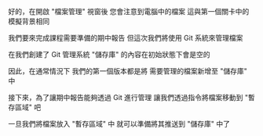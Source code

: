 好的，在開啟 "檔案管理" 視窗後
您會注意到電腦中的檔案
這與第一個關卡中的模擬背景相同

我們要來完成課程需要準備的期中報告
但這次我們將使用 Git 系統來管理檔案

在我們創建了 Git 管理系統
"儲存庫" 的內容在初始狀態下會是空的

因此，在通常情況下
我們的第一個版本都是將
需要管理的檔案新增至 "儲存庫" 中

接下來，為了讓期中報告能夠透過 Git 進行管理
讓我們透過指令將檔案移動到 "暫存區域" 吧

一旦我們將檔案放入 "暫存區域" 中
就可以準備將其推送到 "儲存庫" 中了